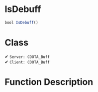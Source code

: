 # IsDebuff
```js
bool IsDebuff()
```
# Class
✔ `Server: CDOTA_Buff`  
✔ `Client: CDOTA_Buff`  

# Function Description

